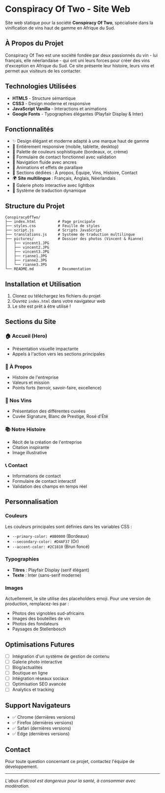# Conspiracy Of Two - Site Web

Site web statique pour la société **Conspiracy Of Two**, spécialisée dans la vinification de vins haut de gamme en Afrique du Sud.

## À Propos du Projet

Conspiracy Of Two est une société fondée par deux passionnés du vin - lui français, elle néerlandaise - qui ont uni leurs forces pour créer des vins d'exception en Afrique du Sud. Ce site présente leur histoire, leurs vins et permet aux visiteurs de les contacter.

## Technologies Utilisées

- **HTML5** - Structure sémantique
- **CSS3** - Design moderne et responsive
- **JavaScript Vanilla** - Interactions et animations
- **Google Fonts** - Typographies élégantes (Playfair Display & Inter)

## Fonctionnalités

- ✨ Design élégant et moderne adapté à une marque haut de gamme
- 📱 Entièrement responsive (mobile, tablette, desktop)
- 🎨 Palette de couleurs sophistiquée (bordeaux, or, crème)
- 📧 Formulaire de contact fonctionnel avec validation
- 🎯 Navigation fluide avec ancres
- 💫 Animations et effets de parallaxe
- 🍷 Sections dédiées : À propos, Équipe, Vins, Histoire, Contact
- 🌍 **Site multilingue** : Français, Anglais, Néerlandais
- 📸 Galerie photo interactive avec lightbox
- 🔄 Système de traduction dynamique

## Structure du Projet

```
ConspiracyOfTwo/
├── index.html          # Page principale
├── styles.css          # Feuille de styles
├── script.js           # Scripts JavaScript
├── translations.js     # Système de traduction multilingue
├── pictures/           # Dossier des photos (Vincent & Rianne)
│   ├── vincent1.JPG
│   ├── vincent2.JPG
│   ├── vincent3.JPG
│   ├── rianne1.JPG
│   ├── rianne2.JPG
│   └── rianne3.JPG
└── README.md           # Documentation
```

## Installation et Utilisation

1. Clonez ou téléchargez les fichiers du projet
2. Ouvrez `index.html` dans votre navigateur web
3. Le site est prêt à être utilisé !

## Sections du Site

### 🏠 Accueil (Hero)
- Présentation visuelle impactante
- Appels à l'action vers les sections principales

### 📖 À Propos
- Histoire de l'entreprise
- Valeurs et mission
- Points forts (terroir, savoir-faire, excellence)

### 🍷 Nos Vins
- Présentation des différentes cuvées
- Cuvée Signature, Blanc de Prestige, Rosé d'Été

### 📚 Notre Histoire
- Récit de la création de l'entreprise
- Citation inspirante
- Image illustrative

### 📞 Contact
- Informations de contact
- Formulaire de contact interactif
- Validation des champs en temps réel

## Personnalisation

### Couleurs
Les couleurs principales sont définies dans les variables CSS :
- `--primary-color: #8B0000` (Bordeaux)
- `--secondary-color: #D4AF37` (Or)
- `--accent-color: #2C1810` (Brun foncé)

### Typographies
- **Titres** : Playfair Display (serif élégant)
- **Texte** : Inter (sans-serif moderne)

### Images
Actuellement, le site utilise des placeholders emoji. Pour une version de production, remplacez-les par :
- Photos des vignobles sud-africains
- Images des bouteilles de vin
- Photos des fondateurs
- Paysages de Stellenbosch

## Optimisations Futures

- [ ] Intégration d'un système de gestion de contenu
- [ ] Galerie photo interactive
- [ ] Blog/actualités
- [ ] Boutique en ligne
- [ ] Intégration réseaux sociaux
- [ ] Optimisation SEO avancée
- [ ] Analytics et tracking

## Support Navigateurs

- ✅ Chrome (dernières versions)
- ✅ Firefox (dernières versions)
- ✅ Safari (dernières versions)
- ✅ Edge (dernières versions)

## Contact

Pour toute question concernant ce projet, contactez l'équipe de développement.

---

*L'abus d'alcool est dangereux pour la santé, à consommer avec modération.*
